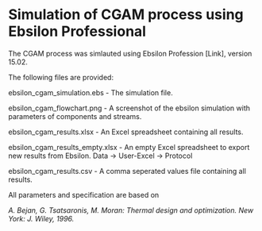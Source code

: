 # Simulation of CGAM process using Ebsilon Professional

The CGAM process was simlauted using Ebsilon Profession [Link], version 15.02.

The following files are provided: 

ebsilon_cgam_simulation.ebs - The simulation file.

ebsilon_cgam_flowchart.png - A screenshot of the ebsilon simulation with parameters of components and streams.

ebsilon_cgam_results.xlsx - An Excel spreadsheet containing all results.

ebsilon_cgam_results_empty.xlsx - An empty Excel spreadsheet to export new results from Ebsilon. Data -> User-Excel -> Protocol

ebsilon_cgam_results.csv - A comma seperated values file containing all results.

All parameters and specification are based on

*A. Bejan, G. Tsatsaronis, M. Moran: Thermal design and optimization. New York: J. Wiley, 1996.*
